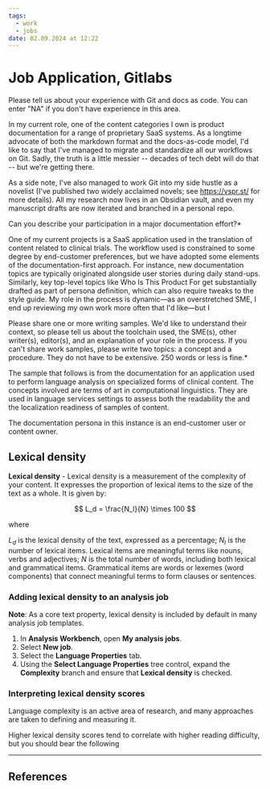 ```yaml
---
tags:
  - work
  - jobs
date: 02.09.2024 at 12:22
---
```

# Job Application, Gitlabs

Please tell us about your experience with Git and docs as code. You can enter "NA" if you don't have experience in this area.

In my current role, one of the content categories I own is product documentation for a range of proprietary SaaS systems. As a longtime advocate of both the markdown format and the docs-as-code model, I'd like to say that I've managed to migrate and standardize all our workflows on Git. Sadly, the truth is a little messier -- decades of tech debt will do that -- but we're getting there.

As a side note, I've also managed to work Git into my side hustle as a novelist (I've published two widely acclaimed novels; see https://vspr.st/ for more details). All my research now lives in an Obsidian vault, and even my manuscript drafts are now iterated and branched in a personal repo.

Can you describe your participation in a major documentation effort?*

One of my current projects is a SaaS application used in the translation of content related to clinical trials. The workflow used is constrained to some degree by end-customer preferences, but we have adopted some elements of the documentation-first approach. For instance, new documentation topics are typically originated alongside user stories during daily stand-ups. Similarly, key top-level topics like Who Is This Product For get substantially drafted as part of persona definition, which can also require tweaks to the style guide. My role in the process is dynamic—as an overstretched SME, I end up reviewing my own work more often that I'd like—but I

Please share one or more writing samples. We'd like to understand their context, so please tell us about the toolchain used, the SME(s), other writer(s), editor(s), and an explanation of your role in the process. If you can't share work samples, please write two topics: a concept and a procedure. They do not have to be extensive. 250 words or less is fine.*

The sample that follows is from the documentation for an application used to perform language analysis on specialized forms of clinical content. The concepts involved are terms of art in computational linguistics. They are used in language services settings to assess both the readability the and the localization readiness of samples of content.

The documentation persona in this instance is an end-customer user or content owner.

## Lexical density


**Lexical density** - Lexical density is a measurement of the complexity of your content. It expresses the proportion of lexical items to the size of the text as a whole. It is given by:

$$
L_d = \frac{N_l}{N} \times 100
$$

where

$L_d$ is the lexical density of the text, expressed as a percentage;
$N_l$ is the number of lexical items. Lexical items are meaningful terms like nouns, verbs and adjectives;
$N$ is the total number of words, including both lexical and grammatical items. Grammatical items are words or lexemes (word components) that connect meaningful terms to form clauses or sentences.

### Adding lexical density to an analysis job

**Note**: As a core text property, lexical density is included by default in many analysis job templates.

1. In **Analysis Workbench**, open **My analysis jobs**.
2. Select **New job**.
3. Select the **Language Properties** tab.
4. Using the **Select Language Properties** tree control, expand the **Complexity** branch and ensure that **Lexical density** is checked.

### Interpreting lexical density scores

Language complexity is an active area of research, and many approaches are taken to defining and measuring it. 

Higher lexical density scores tend to correlate with higher reading difficulty, but you should bear the following


---
## References

